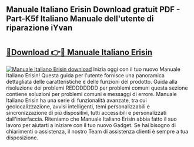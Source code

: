 ## Manuale Italiano Erisin Download gratuit PDF - Part-K5f Italiano Manuale dell'utente di riparazione iYvan

# <h2><a href="http://dfeh27l.blite.top/?on=Manuale+Italiano+Erisin">🔗Download 👉🔴 Manuale Italiano Erisin</a></h2>

[![Manuale Italiano Erisin download](https://i.imgur.com/lujVjoI.png)](http://dfeh27l.blite.top/?on=Manuale+Italiano+Erisin)
Inizia oggi con il tuo nuovo Manuale Italiano Erisin! Questa guida per l'utente fornisce una panoramica dettagliata delle caratteristiche e delle funzioni del prodotto. Guida alla risoluzione dei problemi REDDDDDDD per problemi comuni questa sezione contiene soluzioni per problemi comuni e messaggi di errore. Manuale Italiano Erisin ha una serie di funzionalità avanzate, tra cui geolocalizzazione, avvisi intelligenti, temi personalizzabili e sincronizzazione di più dispositivi, tutti accessibili e personalizzati dall'interfaccia. Riteniamo che Manuale Italiano Erisin abbia fatto il suo lavoro per aiutarti a iniziare con il tuo nuovo Gadget. Se hai bisogno di chiarimenti o assistenza, il nostro Team di assistenza clienti è sempre a tua disposizione.
